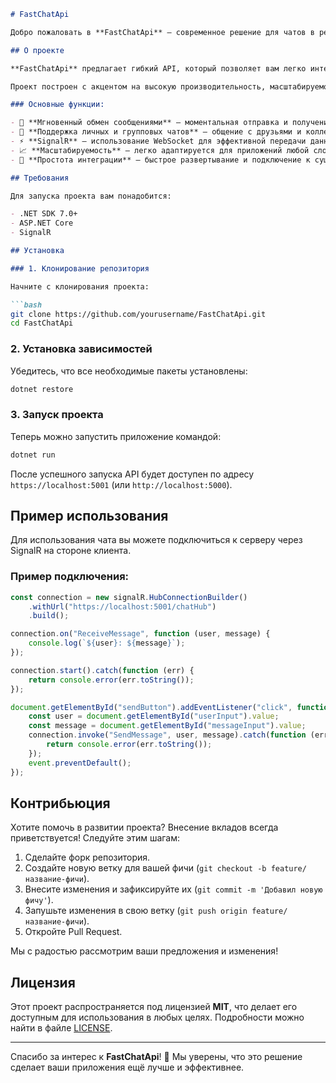 
```markdown
# FastChatApi

Добро пожаловать в **FastChatApi** – современное решение для чатов в реальном времени, созданное с использованием **ASP.NET Core** и **SignalR**. Этот проект предоставляет мощную инфраструктуру для обмена мгновенными сообщениями, поддерживающую личные и групповые чаты с минимальными задержками.

## О проекте

**FastChatApi** предлагает гибкий API, который позволяет вам легко интегрировать функционал обмена сообщениями в веб-приложения и мобильные платформы. Используя двустороннюю связь с помощью SignalR, пользователи могут обмениваться сообщениями в реальном времени, не перегружая сервер постоянными запросами.

Проект построен с акцентом на высокую производительность, масштабируемость и легкость интеграции, что делает его идеальным для любых приложений, будь то корпоративные решения или социальные сети.

### Основные функции:

- 🚀 **Мгновенный обмен сообщениями** – моментальная отправка и получение сообщений.
- 💬 **Поддержка личных и групповых чатов** – общение с друзьями и коллегами в реальном времени.
- ⚡ **SignalR** – использование WebSocket для эффективной передачи данных между клиентом и сервером.
- 📈 **Масштабируемость** – легко адаптируется для приложений любой сложности.
- 🔧 **Простота интеграции** – быстрое развертывание и подключение к существующим проектам.

## Требования

Для запуска проекта вам понадобится:

- .NET SDK 7.0+
- ASP.NET Core
- SignalR

## Установка

### 1. Клонирование репозитория

Начните с клонирования проекта:

```bash
git clone https://github.com/yourusername/FastChatApi.git
cd FastChatApi
```

### 2. Установка зависимостей

Убедитесь, что все необходимые пакеты установлены:

```bash
dotnet restore
```

### 3. Запуск проекта

Теперь можно запустить приложение командой:

```bash
dotnet run
```

После успешного запуска API будет доступен по адресу `https://localhost:5001` (или `http://localhost:5000`).

## Пример использования

Для использования чата вы можете подключиться к серверу через SignalR на стороне клиента.

### Пример подключения:

```javascript
const connection = new signalR.HubConnectionBuilder()
    .withUrl("https://localhost:5001/chatHub")
    .build();

connection.on("ReceiveMessage", function (user, message) {
    console.log(`${user}: ${message}`);
});

connection.start().catch(function (err) {
    return console.error(err.toString());
});

document.getElementById("sendButton").addEventListener("click", function (event) {
    const user = document.getElementById("userInput").value;
    const message = document.getElementById("messageInput").value;
    connection.invoke("SendMessage", user, message).catch(function (err) {
        return console.error(err.toString());
    });
    event.preventDefault();
});
```

## Контрибьюция

Хотите помочь в развитии проекта? Внесение вкладов всегда приветствуется! Следуйте этим шагам:

1. Сделайте форк репозитория.
2. Создайте новую ветку для вашей фичи (`git checkout -b feature/название-фичи`).
3. Внесите изменения и зафиксируйте их (`git commit -m 'Добавил новую фичу'`).
4. Запушьте изменения в свою ветку (`git push origin feature/название-фичи`).
5. Откройте Pull Request.

Мы с радостью рассмотрим ваши предложения и изменения!

## Лицензия

Этот проект распространяется под лицензией **MIT**, что делает его доступным для использования в любых целях. Подробности можно найти в файле [LICENSE](LICENSE).

---

Спасибо за интерес к **FastChatApi**! 🚀 Мы уверены, что это решение сделает ваши приложения ещё лучше и эффективнее.
```
